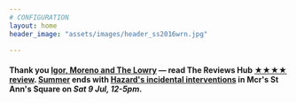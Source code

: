 ```yaml
---
# CONFIGURATION
layout: home
header_image: "assets/images/header_ss2016wrn.jpg"

---
```

#### Thank you [Igor, Moreno and The Lowry](/current/2016-springsummer/igorandmoreno) — read The Reviews Hub <a href="http://www.thereviewshub.com/igor-and-moreno-a-room-for-all-our-tomorrows-the-lowry-salford" target="_blank">★★★★ review</a>. [Summer](/current/2016-springsummer) ends with [Hazard's incidental interventions](/current/2016-hazard) in Mcr's St Ann's Square on *Sat 9 Jul, 12-5pm*.
